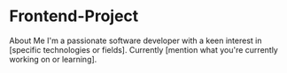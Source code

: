 # Frontend-Project

About Me
I'm a passionate software developer with a keen interest in [specific technologies or fields]. Currently [mention what you're currently working on or learning].
